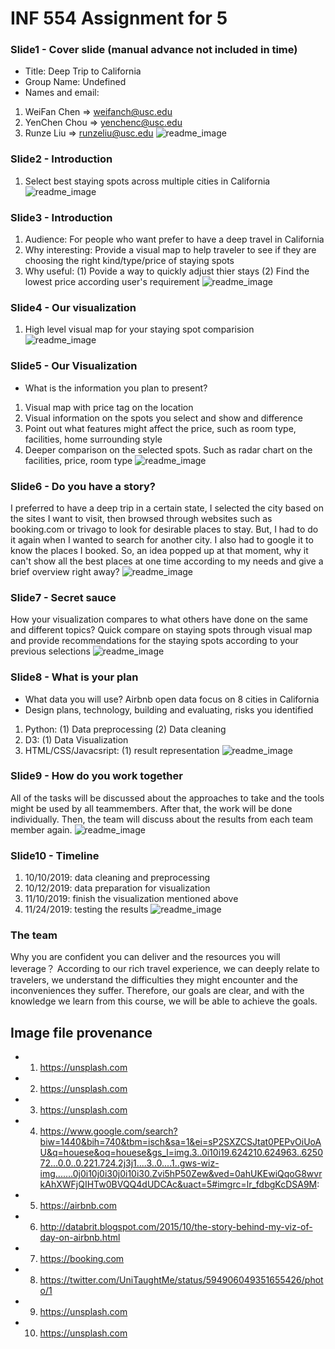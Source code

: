 # INF 554 Assignment for 5

### Slide1 - Cover slide (manual advance not included in time)
- Title: Deep Trip to California
- Group Name: Undefined
- Names and email:
1. WeiFan Chen => weifanch@usc.edu
2. YenChen Chou => yenchenc@usc.edu
3. Runze Liu => runzeliu@usc.edu
![readme_image](0_cover.jpg)

### Slide2 - Introduction
1. Select best staying spots across multiple cities in California 
![readme_image](1_Introduction_1.jpg)

### Slide3 - Introduction
1. Audience: For people who want prefer to have a deep travel in California
2. Why interesting: Provide a visual map to help traveler to see if they are choosing the right kind/type/price of staying spots
3. Why useful: 
    (1) Povide a way to quickly adjust thier stays
    (2) Find the lowest price according user's requirement
![readme_image](2_Introduction_2.jpg)

### Slide4 - Our visualization
1. High level visual map for your staying spot comparision
![readme_image](3_visualization_1_1.png)

### Slide5 - Our Visualization
- What is the information you plan to present?
1. Visual map with price tag on the location
2. Visual information on the spots you select and show and difference
2. Point out what features might affect the price, such as room type, facilities, home surrounding style
3. Deeper comparison on the selected spots. Such as radar chart on the facilities, price, room type
![readme_image](3_visualization_1_2.png)

### Slide6 - Do you have a story?
I preferred to have a deep trip in a certain state, I selected the city based on the sites I want to visit, then browsed through websites such as booking.com or trivago to look for desirable places to stay. But, I had to do it again when I wanted to search for another city. I also had to google it to know the places I booked. So, an idea popped up at that moment, why it can't show all the best places at one time according to my needs and give a brief overview right away?
![readme_image](4_visualization_2.png)

### Slide7 - Secret sauce
How your visualization compares to what others have done on the same and different topics?
Quick compare on staying spots through visual map and provide recommendations for the staying spots according to your previous selections
![readme_image](5_visualization_3.jpg)

### Slide8 - What is your plan
- What data you will use? Airbnb open data focus on 8 cities in California
- Design plans, technology, building and evaluating, risks you identified
1. Python: 
     (1) Data preprocessing
     (2) Data cleaning
2. D3:
     (1) Data Visualization
3. HTML/CSS/Javacsript:
     (1) result representation
![readme_image](6_plan1.jpg)

### Slide9 - How do you work together
All of the tasks will be discussed about the approaches to take and the tools might be used by all teammembers. After that, the work will be done individually. Then, the team will discuss about the results from each team member again.
![readme_image](7_plan2.jpg)

### Slide10 - Timeline
1. 10/10/2019: data cleaning and preprocessing
2. 10/12/2019: data preparation for visualization
3. 11/10/2019: finish the visualization mentioned above
4. 11/24/2019: testing the results
![readme_image](8_timeline.jpg)

### The team
Why you are confident you can deliver and the resources you will leverage？
According to our rich travel experience, we can deeply relate to travelers, we understand the difficulties they might encounter and the inconveniences they suffer. Therefore, our goals are clear, and with the knowledge we learn from this course, we will be able to achieve the goals.

## Image file provenance
* 1. https://unsplash.com
* 2. https://unsplash.com
* 3. https://unsplash.com
* 4. https://www.google.com/search?biw=1440&bih=740&tbm=isch&sa=1&ei=sP2SXZCSJtat0PEPvOiUoAU&q=houese&oq=houese&gs_l=img.3..0i10i19.624210.624963..625072...0.0..0.221.724.2j3j1....3..0....1..gws-wiz-img.......0j0i10j0i30j0i10i30.Zvi5hP50Zew&ved=0ahUKEwiQqoG8wvrkAhXWFjQIHTw0BVQQ4dUDCAc&uact=5#imgrc=lr_fdbgKcDSA9M: 
* 5. https://airbnb.com
* 6. http://databrit.blogspot.com/2015/10/the-story-behind-my-viz-of-day-on-airbnb.html 
* 7. https://booking.com
* 8. https://twitter.com/UniTaughtMe/status/594906049351655426/photo/1
* 9. https://unsplash.com
* 10. https://unsplash.com
